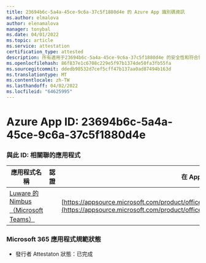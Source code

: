 ```yaml
---
title: 23694b6c-5a4a-45ce-9c6a-37c5f1880d4e 的 Azure App 識別碼資訊
ms.author: elmalova
author: elenamalova
manager: tonybal
ms.date: 04/01/2022
ms.topic: article
ms.service: attestation
certification_type: attested
description: 所有適用于23694b6c-5a4a-45ce-9c6a-37c5f1880d4e 的安全性和符合性資訊資訊。
ms.openlocfilehash: 86f837e1c6708c229e5f97b1374de50fa3fb55fa
ms.sourcegitcommit: ddedb98532d7cef5cff47b137aa0ad87494b163d
ms.translationtype: MT
ms.contentlocale: zh-TW
ms.lasthandoff: 04/02/2022
ms.locfileid: "64625995"
---
```

# <a name="azure-app-id-23694b6c-5a4a-45ce-9c6a-37c5f1880d4e"></a>Azure App ID: 23694b6c-5a4a-45ce-9c6a-37c5f1880d4e


### <a name="apps-associated-with-this-id"></a>與此 ID: 相關聯的應用程式
| **應用程式名稱** | **認證** | **在 AppSource 中查看** |
|--------------|---------------|-----------------------|
| [Luware 的 Nimbus （Microsoft Teams）](../forward/luwareagzurich.advanced_routing_azure_marketplace.md) |  | [https://appsource.microsoft.com/product/office/luwareagzurich.advanced_routing_azure_marketplace](https://appsource.microsoft.com/product/office/luwareagzurich.advanced_routing_azure_marketplace) |

### <a name="microsoft-365-app-compliance-status"></a>Microsoft 365 應用程式規範狀態
- 發行者 Attestaton 狀態：已完成
